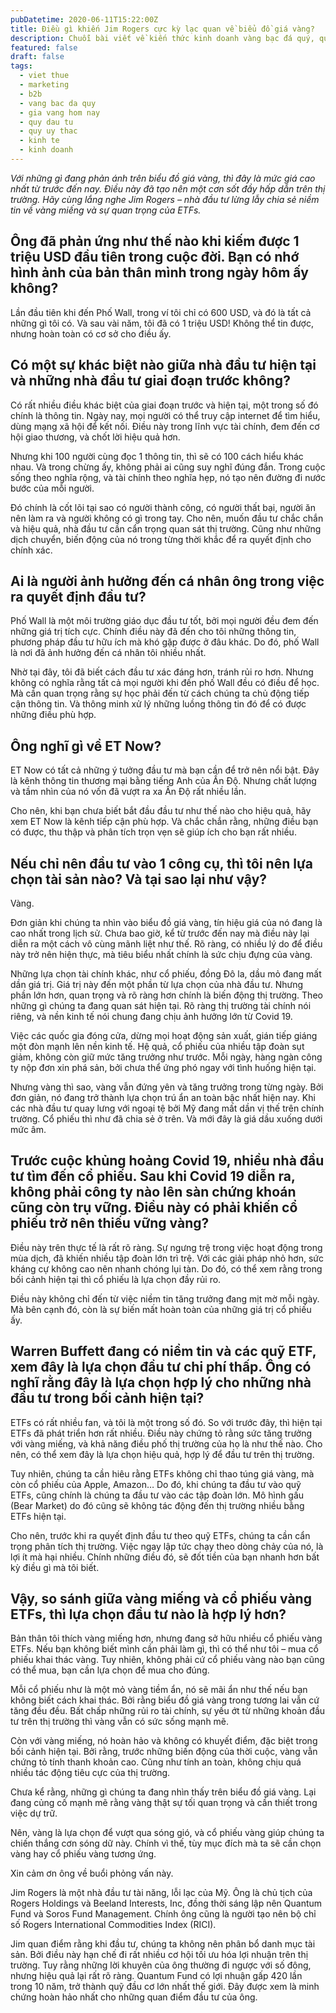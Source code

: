```yaml
---
pubDatetime: 2020-06-11T15:22:00Z
title: Điều gì khiến Jim Rogers cực kỳ lạc quan về biểu đồ giá vàng?
description: Chuỗi bài viết về kiến thức kinh doanh vàng bạc đá quý, quỹ ủy thác đầu tư do nhavantuonglai chia sẻ sẽ cung cấp những kiến thức hữu ích, giúp các nhà đầu tư biết nên bắt đầu thế nào để khởi nghiệp hiệu quả.
featured: false
draft: false
tags:
  - viet thue
  - marketing
  - b2b
  - vang bac da quy
  - gia vang hom nay
  - quy dau tu
  - quy uy thac
  - kinh te
  - kinh doanh
---
```


_Với những gì đang phản ánh trên biểu đồ giá vàng, thì đây là mức giá cao nhất từ trước đến nay. Điều này đã tạo nên một cơn sốt đầy hấp dẫn trên thị trường. Hãy cùng lắng nghe Jim Rogers – nhà đầu tư lừng lẫy chia sẻ niềm tin về vàng miếng và sự quan trọng của ETFs._

## Ông đã phản ứng như thế nào khi kiếm được 1 triệu USD đầu tiên trong cuộc đời. Bạn có nhớ hình ảnh của bản thân mình trong ngày hôm ấy không?

Lần đầu tiên khi đến Phố Wall, trong ví tôi chỉ có 600 USD, và đó là tất cả những gì tôi có. Và sau vài năm, tôi đã có 1 triệu USD! Không thể tin được, nhưng hoàn toàn có cơ sở cho điều ấy.

## Có một sự khác biệt nào giữa nhà đầu tư hiện tại và những nhà đầu tư giai đoạn trước không?

Có rất nhiều điều khác biệt của giai đoạn trước và hiện tại, một trong số đó chính là thông tin. Ngày nay, mọi người có thể truy cập internet để tìm hiểu, dùng mạng xã hội để kết nối. Điều này trong lĩnh vực tài chính, đem đến cơ hội giao thương, và chốt lời hiệu quả hơn.

Nhưng khi 100 người cùng đọc 1 thông tin, thì sẽ có 100 cách hiểu khác nhau. Và trong chừng ấy, không phải ai cũng suy nghĩ đúng đắn. Trong cuộc sống theo nghĩa rộng, và tài chính theo nghĩa hẹp, nó tạo nên đường đi nước bước của mỗi người.

Đó chính là cốt lõi tại sao có người thành công, có người thất bại, người ăn nên làm ra và người không có gì trong tay. Cho nên, muốn đầu tư chắc chắn và hiệu quả, nhà đầu tư cần cẩn trọng quan sát thị trường. Cũng như những dịch chuyển, biến động của nó trong từng thời khắc để ra quyết định cho chính xác.

## Ai là người ảnh hưởng đến cá nhân ông trong việc ra quyết định đầu tư?

Phố Wall là một môi trường giáo dục đầu tư tốt, bởi mọi người đều đem đến những giá trị tích cực. Chính điều này đã đến cho tôi những thông tin, phương pháp đầu tư hữu ích mà khó gặp được ở đâu khác. Do đó, phố Wall là nơi đã ảnh hưởng đến cá nhân tôi nhiều nhất.

Nhờ tại đây, tôi đã biết cách đầu tư xác đáng hơn, tránh rủi ro hơn. Nhưng không có nghĩa rằng tất cả mọi người khi đến phố Wall đều có điều để học. Mà cần quan trọng rằng sự học phải đến từ cách chúng ta chủ động tiếp cận thông tin. Và thông minh xử lý những luồng thông tin đó để có được những điều phù hợp.

## Ông nghĩ gì về ET Now?

ET Now có tất cả những ý tưởng đầu tư mà bạn cần để trở nên nổi bật. Đây là kênh thông tin thương mại bằng tiếng Anh của Ấn Độ. Nhưng chất lượng và tầm nhìn của nó vốn đã vượt ra xa Ấn Độ rất nhiều lần.

Cho nên, khi bạn chưa biết bắt đầu đầu tư như thế nào cho hiệu quả, hãy xem ET Now là kênh tiếp cận phù hợp. Và chắc chắn rằng, những điều bạn có được, thu thập và phân tích trọn vẹn sẽ giúp ích cho bạn rất nhiều.

## Nếu chỉ nên đầu tư vào 1 công cụ, thì tôi nên lựa chọn tài sản nào? Và tại sao lại như vậy?

Vàng.

Đơn giản khi chúng ta nhìn vào biểu đồ giá vàng, tín hiệu giá của nó đang là cao nhất trong lịch sử. Chưa bao giờ, kể từ trước đến nay mà điều này lại diễn ra một cách vô cùng mãnh liệt như thế. Rõ ràng, có nhiều lý do để điều này trở nên hiện thực, mà tiêu biểu nhất chính là sức chịu đựng của vàng.

Những lựa chọn tài chính khác, như cổ phiếu, đồng Đô la, dầu mỏ đang mất dần giá trị. Giá trị này đến một phần từ lựa chọn của nhà đầu tư. Nhưng phần lớn hơn, quan trọng và rõ ràng hơn chính là biến động thị trường. Theo những gì chúng ta đang quan sát hiện tại. Rõ ràng thị trường tài chính nói riêng, và nền kinh tế nói chung đang chịu ảnh hưởng lớn từ Covid 19.

Việc các quốc gia đóng cửa, dừng mọi hoạt động sản xuất, gián tiếp giáng một đòn mạnh lên nền kinh tế. Hệ quả, cổ phiếu của nhiều tập đoàn sụt giảm, không còn giữ mức tăng trưởng như trước. Mỗi ngày, hàng ngàn công ty nộp đơn xin phá sản, bởi chưa thể ứng phó ngay với tình huống hiện tại.

Nhưng vàng thì sao, vàng vẫn đứng yên và tăng trưởng trong từng ngày. Bởi đơn giản, nó đang trở thành lựa chọn trú ẩn an toàn bậc nhất hiện nay. Khi các nhà đầu tư quay lưng với ngoại tệ bởi Mỹ đang mất dần vị thế trên chính trường. Cổ phiếu thì như đã chia sẻ ở trên. Và mới đây là giá dầu xuống dưới mức âm.

## Trước cuộc khủng hoảng Covid 19, nhiều nhà đầu tư tìm đến cổ phiếu. Sau khi Covid 19 diễn ra, không phải công ty nào lên sàn chứng khoán cũng còn trụ vững. Điều này có phải khiến cổ phiếu trở nên thiếu vững vàng?

Điều này trên thực tế là rất rõ ràng. Sự ngưng trệ trong việc hoạt động trong mùa dịch, đã khiến nhiều tập đoàn lớn trì trệ. Với các giải pháp nhỏ hơn, sức kháng cự không cao nên nhanh chóng lụi tàn. Do đó, có thể xem rằng trong bối cảnh hiện tại thì cổ phiếu là lựa chọn đầy rủi ro.

Điều này không chỉ đến từ việc niềm tin tăng trưởng đang mịt mờ mỗi ngày. Mà bên cạnh đó, còn là sự biến mất hoàn toàn của những giá trị cổ phiếu ấy.

## Warren Buffett đang có niềm tin và các quỹ ETF, xem đây là lựa chọn đầu tư chi phí thấp. Ông có nghĩ rằng đây là lựa chọn hợp lý cho những nhà đầu tư trong bối cảnh hiện tại?

ETFs có rất nhiều fan, và tôi là một trong số đó. So với trước đây, thì hiện tại ETFs đã phát triển hơn rất nhiều. Điều này chứng tỏ rằng sức tăng trưởng với vàng miếng, và khả năng điều phố thị trường của họ là như thế nào. Cho nên, có thể xem đây là lựa chọn hiệu quả, hợp lý để đầu tư trên thị trường.

Tuy nhiên, chúng ta cần hiêu rằng ETFs không chỉ thao túng giá vàng, mà còn cổ phiếu của Apple, Amazon… Do đó, khi chúng ta đầu tư vào quỹ ETFs, cũng chính là chúng ta đầu tư vào các tập đoàn lớn. Mô hình gấu (Bear Market) do đó cũng sẽ không tác động đến thị trường nhiều bằng ETFs hiện tại.

Cho nên, trước khi ra quyết định đầu tư theo quỹ ETFs, chúng ta cần cẩn trọng phân tích thị trường. Việc ngay lập tức chạy theo dòng chảy của nó, là lợi ít mà hại nhiều. Chính những điều đó, sẽ đốt tiền của bạn nhanh hơn bất kỳ điều gì mà tôi biết.

## Vậy, so sánh giữa vàng miếng và cổ phiếu vàng ETFs, thì lựa chọn đầu tư nào là hợp lý hơn?

Bản thân tôi thích vàng miếng hơn, nhưng đang sở hữu nhiều cổ phiếu vàng ETFs. Nếu bạn không biết mình cần phải làm gì, thì có thể như tôi – mua cổ phiếu khai thác vàng. Tuy nhiên, không phải cứ cổ phiếu vàng nào bạn cũng có thể mua, bạn cần lựa chọn để mua cho đúng.

Mỗi cổ phiếu như là một mỏ vàng tiềm ẩn, nó sẽ mãi ẩn như thế nếu bạn không biết cách khai thác. Bởi rằng biểu đồ giá vàng trong tương lai vẫn cứ tăng đều đều. Bất chấp những rủi ro tài chính, sự yếu ớt từ những khoản đầu tư trên thị trường thì vàng vẫn có sức sống mạnh mẽ.

Còn với vàng miếng, nó hoàn hảo và không có khuyết điểm, đặc biệt trong bối cảnh hiện tại. Bởi rằng, trước những biến động của thời cuộc, vàng vẫn chứng tỏ tính thanh khoản cao. Cũng như tính an toàn, không chịu quá nhiều tác động tiêu cực của thị trường.

Chưa kể rằng, những gì chúng ta đang nhìn thấy trên biểu đồ giá vàng. Lại đang củng cố mạnh mẽ rằng vàng thật sự tối quan trọng và cần thiết trong việc dự trữ.

Nên, vàng là lựa chọn để vượt qua sóng gió, và cổ phiếu vàng giúp chúng ta chiến thắng cơn sóng dữ này. Chính vì thế, tùy mục đích mà ta sẽ cần chọn vàng hay cổ phiếu vàng tương ứng.

Xin cảm ơn ông về buổi phỏng vấn này.

Jim Rogers là một nhà đầu tư tài năng, lỗi lạc của Mỹ. Ông là chủ tịch của Rogers Holdings và Beeland Interests, Inc, đồng thời sáng lập nên Quantum Fund và Soros Fund Management. Chính ông cũng là người tạo nên bộ chỉ số Rogers International Commodities Index (RICI).

Jim quan điểm rằng khi đầu tư, chúng ta không nên phân bổ danh mục tài sản. Bởi điều này hạn chế đi rất nhiều cơ hội tối ưu hóa lợi nhuận trên thị trường. Tuy rằng những lời khuyên của ông thường đi ngược với số đông, nhưng hiệu quả lại rất rõ ràng. Quantum Fund có lợi nhuận gấp 420 lần trong 10 năm, trở thành quỹ đầu cơ lớn nhất thế giới. Đây được xem là minh chứng hoàn hảo nhất cho những quan điểm đầu tư của ông.
